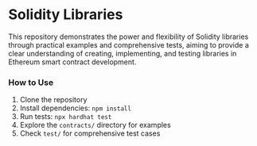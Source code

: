 # Solidity Libraries

This repository demonstrates the power and flexibility of Solidity libraries through practical examples and comprehensive tests, aiming to provide a clear understanding of creating, implementing, and testing libraries in Ethereum smart contract development.

### How to Use
1. Clone the repository
2. Install dependencies: `npm install`
3. Run tests: `npx hardhat test`
4. Explore the `contracts/` directory for examples
5. Check `test/` for comprehensive test cases

